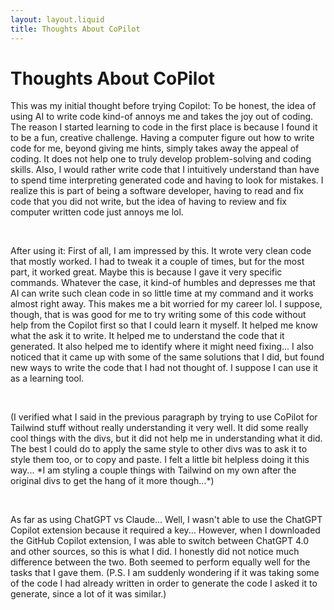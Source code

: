 ```yaml
---
layout: layout.liquid
title: Thoughts About CoPilot
---
```



<div class="max-w-4xl mx-auto px-4 py-8">
    <h1 class="text-5xl font-bold text-center bg-gradient-to-r from-purple-600 via-pink-500 to-orange-400 text-transparent bg-clip-text mb-6">Thoughts About CoPilot</h1>
    <p class="text-lg text-center text-white-700 max-w-2xl mx-auto leading-relaxed">
        This was my initial thought before trying Copilot: To be honest, the idea of using AI to write code kind-of annoys me and takes the joy out of coding. The reason I started learning to code in the first place is because I found it to be a fun, creative challenge. Having a computer figure out how to write code for me, beyond giving me hints, simply takes away the appeal of coding. It does not help one to truly develop problem-solving and coding skills. Also, I would rather write code that I intuitively understand than have to spend time interpreting generated code and having to look for mistakes. I realize this is part of being a software developer, having to read and fix code that you did not write, but the idea of having to review and fix computer written code just annoys me lol.
    </p>
    <br>
    <p class="text-lg text-center text-white-700 max-w-2xl mx-auto leading-relaxed">
        After using it: First of all, I am impressed by this. It wrote very clean code that mostly worked. I had to tweak it a couple of  times, but for the most part, it worked great. Maybe this is because I gave it very specific commands. Whatever the case, it kind-of humbles and depresses me that AI can write such clean code in so little time at my command and it works almost right away. This makes me a bit worried for my career lol. I suppose, though, that is was good for me to try writing some of this code without help from the Copilot first so that I could learn it myself. It helped me know what the ask it to write. It helped me to understand the code that it generated. It also helped me to identify where it might need fixing... I also noticed that it came up with some of the same solutions that I did, but found new ways to write the code that I had not thought of. I suppose I can use it as a learning tool.
    </p>
    <br>
    <p class="text-lg text-center text-white-700 max-w-2xl mx-auto leading-relaxed">
        (I verified what I said in the previous paragraph by trying to use CoPilot for Tailwind stuff without really understanding it very well. It did some really cool things with the divs, but it did not help me in understanding what it did. The best I could do to apply the same style to other divs was to ask it to style them too, or to copy and paste. I felt a little bit helpless doing it this way... *I am styling a couple things with Tailwind on my own after the original divs to get the hang of it more though...*)
    </p>
    <br>
    <p class="text-lg text-center text-white-700 max-w-2xl mx-auto leading-relaxed">
        As far as using ChatGPT vs Claude... Well, I wasn't able to use the ChatGPT Copilot extension because it required a key... However, when I downloaded the GitHub Copilot extension, I was able to switch between ChatGPT 4.0 and other sources, so this is what I did. I honestly did not notice much difference between the two. Both seemed to perform equally well for the tasks that I gave them. (P.S. I am suddenly wondering if it was taking some of the code I had already written in order to generate the code I asked it to generate, since a lot of it was similar.)
    </p>
</div>